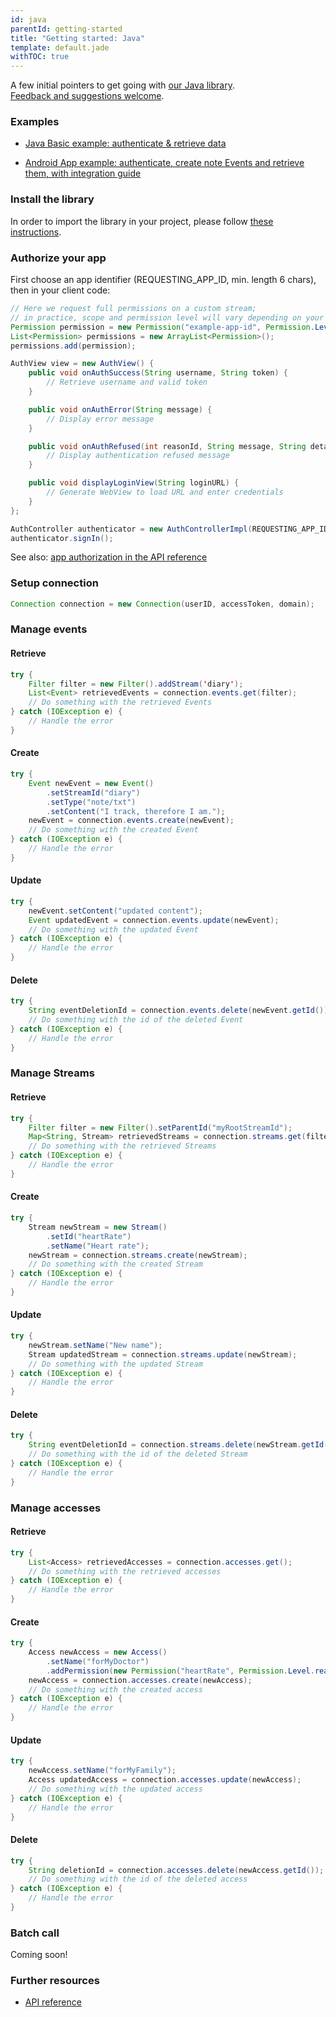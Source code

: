 ```yaml
---
id: java
parentId: getting-started
title: "Getting started: Java"
template: default.jade
withTOC: true
---
```


A few initial pointers to get going with [our Java library](https://github.com/pryv/lib-java).<br>
[Feedback and suggestions welcome](http://github.com/pryv/dev-site/issues).


### Examples

- [Java Basic example: authenticate & retrieve data](https://github.com/pryv/app-java-examples/tree/master/BasicExample)<br>

- [Android App example: authenticate, create note Events and retrieve them, with integration guide](https://github.com/pryv/app-android-example)<br>


### Install the library

In order to import the library in your project, please follow [these instructions](https://github.com/pryv/lib-java/blob/master/README.md#import).

### Authorize your app

First choose an app identifier (REQUESTING_APP_ID, min. length 6 chars), then in your client code:

```java
// Here we request full permissions on a custom stream;
// in practice, scope and permission level will vary depending on your needs
Permission permission = new Permission("example-app-id", Permission.Level.manage, "Example App");
List<Permission> permissions = new ArrayList<Permission>();
permissions.add(permission);

AuthView view = new AuthView() {
	public void onAuthSuccess(String username, String token) {
		// Retrieve username and valid token
	}

	public void onAuthError(String message) {
		// Display error message
	}

	public void onAuthRefused(int reasonId, String message, String detail) {
		// Display authentication refused message
	}

	public void displayLoginView(String loginURL) {
		// Generate WebView to load URL and enter credentials
	}
};

AuthController authenticator = new AuthControllerImpl(REQUESTING_APP_ID, permissions, language, returnURL, view);
authenticator.signIn();
```

See also: [app authorization in the API reference](/reference/#authorizing-your-app)


### Setup connection

```java
Connection connection = new Connection(userID, accessToken, domain);
```

### Manage events

#### Retrieve

```java
try {
	Filter filter = new Filter().addStream('diary');
	List<Event> retrievedEvents = connection.events.get(filter);
	// Do something with the retrieved Events
} catch (IOException e) {
	// Handle the error
}
```

#### Create

```java
try {
	Event newEvent = new Event()
		.setStreamId("diary")
		.setType("note/txt")
		.setContent("I track, therefore I am.");
	newEvent = connection.events.create(newEvent);
	// Do something with the created Event
} catch (IOException e) {
	// Handle the error
}
```

#### Update

```java
try {
	newEvent.setContent("updated content");
	Event updatedEvent = connection.events.update(newEvent);
	// Do something with the updated Event
} catch (IOException e) {
	// Handle the error
}
```

#### Delete

```java
try {
	String eventDeletionId = connection.events.delete(newEvent.getId());
	// Do something with the id of the deleted Event
} catch (IOException e) {
	// Handle the error
}
```

### Manage Streams

#### Retrieve

```java
try {
	Filter filter = new Filter().setParentId("myRootStreamId");
	Map<String, Stream> retrievedStreams = connection.streams.get(filter);
	// Do something with the retrieved Streams
} catch (IOException e) {
	// Handle the error
}
```

#### Create

```java
try {
	Stream newStream = new Stream()
		.setId("heartRate")
		.setName("Heart rate");
	newStream = connection.streams.create(newStream);
	// Do something with the created Stream
} catch (IOException e) {
	// Handle the error
}
```

#### Update

```java
try {
	newStream.setName("New name");
	Stream updatedStream = connection.streams.update(newStream);
	// Do something with the updated Stream
} catch (IOException e) {
	// Handle the error
}
```

#### Delete

```java
try {
	String eventDeletionId = connection.streams.delete(newStream.getId(), false);
	// Do something with the id of the deleted Stream
} catch (IOException e) {
	// Handle the error
}
```

### Manage accesses

#### Retrieve

```java
try {
	List<Access> retrievedAccesses = connection.accesses.get();
	// Do something with the retrieved accesses
} catch (IOException e) {
	// Handle the error
}
```

#### Create

```java
try {
	Access newAccess = new Access()
		.setName("forMyDoctor")
		.addPermission(new Permission("heartRate", Permission.Level.read, null));
	newAccess = connection.accesses.create(newAccess);
	// Do something with the created access
} catch (IOException e) {
	// Handle the error
}
```

#### Update

```java
try {
	newAccess.setName("forMyFamily");
	Access updatedAccess = connection.accesses.update(newAccess);
	// Do something with the updated access
} catch (IOException e) {
	// Handle the error
}
```

#### Delete

```java
try {
	String deletionId = connection.accesses.delete(newAccess.getId());
	// Do something with the id of the deleted access
} catch (IOException e) {
	// Handle the error
}
```

### Batch call

Coming soon!

### Further resources

- [API reference](/reference/)
